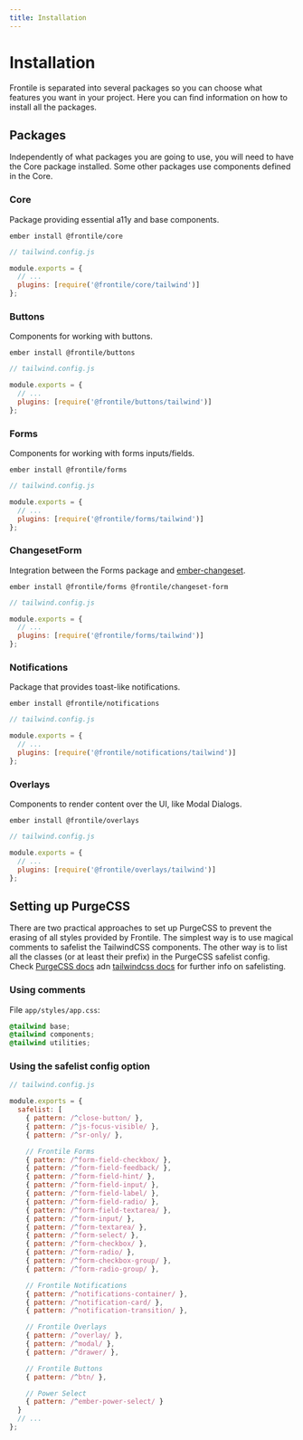 ```yaml
---
title: Installation
---
```


# Installation

Frontile is separated into several packages so you can choose what features you
want in your project. Here you can find information on how to install all the packages.

## Packages

Independently of what packages you are going to use, you will need to have the Core
package installed. Some other packages use components defined in the Core.

### Core

Package providing essential a11y and base components.

```
ember install @frontile/core
```

```js
// tailwind.config.js

module.exports = {
  // ...
  plugins: [require('@frontile/core/tailwind')]
};
```

### Buttons

Components for working with buttons.

```
ember install @frontile/buttons
```

```js
// tailwind.config.js

module.exports = {
  // ...
  plugins: [require('@frontile/buttons/tailwind')]
};
```

### Forms

Components for working with forms inputs/fields.

```
ember install @frontile/forms
```

```js
// tailwind.config.js

module.exports = {
  // ...
  plugins: [require('@frontile/forms/tailwind')]
};
```

### ChangesetForm

Integration between the Forms package and [ember-changeset](https://github.com/poteto/ember-changeset).

```
ember install @frontile/forms @frontile/changeset-form
```

```js
// tailwind.config.js

module.exports = {
  // ...
  plugins: [require('@frontile/forms/tailwind')]
};
```

### Notifications

Package that provides toast-like notifications.

```
ember install @frontile/notifications
```

```js
// tailwind.config.js

module.exports = {
  // ...
  plugins: [require('@frontile/notifications/tailwind')]
};
```

### Overlays

Components to render content over the UI, like Modal Dialogs.

```
ember install @frontile/overlays
```

```js
// tailwind.config.js

module.exports = {
  // ...
  plugins: [require('@frontile/overlays/tailwind')]
};
```

## Setting up PurgeCSS

There are two practical approaches to set up PurgeCSS to prevent the erasing of
all styles provided by Frontile. The simplest way is to use magical comments to
safelist the TailwindCSS components. The other way is to list all the classes
(or at least their prefix) in the PurgeCSS safelist config.
Check [PurgeCSS docs](https://purgecss.com/safelisting.html) adn [tailwindcss docs](https://tailwindcss.com/docs/content-configuration#using-regular-expressions) for further info on safelisting.

### Using comments

File `app/styles/app.css`:

```css
@tailwind base;
@tailwind components;
@tailwind utilities;
```

### Using the safelist config option

```js
// tailwind.config.js

module.exports = {
  safelist: [
    { pattern: /^close-button/ },
    { pattern: /^js-focus-visible/ },
    { pattern: /^sr-only/ },

    // Frontile Forms
    { pattern: /^form-field-checkbox/ },
    { pattern: /^form-field-feedback/ },
    { pattern: /^form-field-hint/ },
    { pattern: /^form-field-input/ },
    { pattern: /^form-field-label/ },
    { pattern: /^form-field-radio/ },
    { pattern: /^form-field-textarea/ },
    { pattern: /^form-input/ },
    { pattern: /^form-textarea/ },
    { pattern: /^form-select/ },
    { pattern: /^form-checkbox/ },
    { pattern: /^form-radio/ },
    { pattern: /^form-checkbox-group/ },
    { pattern: /^form-radio-group/ },

    // Frontile Notifications
    { pattern: /^notifications-container/ },
    { pattern: /^notification-card/ },
    { pattern: /^notification-transition/ },

    // Frontile Overlays
    { pattern: /^overlay/ },
    { pattern: /^modal/ },
    { pattern: /^drawer/ },

    // Frontile Buttons
    { pattern: /^btn/ },

    // Power Select
    { pattern: /^ember-power-select/ }
  }
  // ...
};

```
